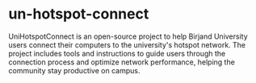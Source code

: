 # un-hotspot-connect
 UniHotspotConnect is an open-source project to help Birjand University users connect their computers to the university's hotspot network. The project includes tools and instructions to guide users through the connection process and optimize network performance, helping the community stay productive on campus.
